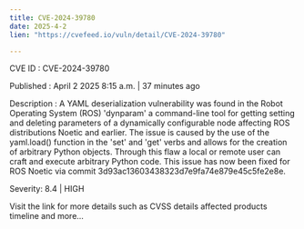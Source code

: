 ```yaml
---
title: CVE-2024-39780
date: 2025-4-2
lien: "https://cvefeed.io/vuln/detail/CVE-2024-39780"

---
```


CVE ID : CVE-2024-39780

Published :  April 2
2025
8:15 a.m. | 37 minutes ago

Description : A YAML deserialization vulnerability was found in the Robot Operating System (ROS) 'dynparam'
a command-line tool for getting
setting
and deleting parameters of a dynamically configurable node
affecting ROS distributions Noetic and earlier. The issue is caused by the use of the yaml.load() function in the 'set' and 'get' verbs
and allows for the creation of arbitrary Python objects. Through this flaw
a local or remote user can craft and execute arbitrary Python code. This issue has now been fixed for ROS Noetic via commit 3d93ac13603438323d7e9fa74e879e45c5fe2e8e.

Severity: 8.4 | HIGH

Visit the link for more details
such as CVSS details
affected products
timeline
and more...
